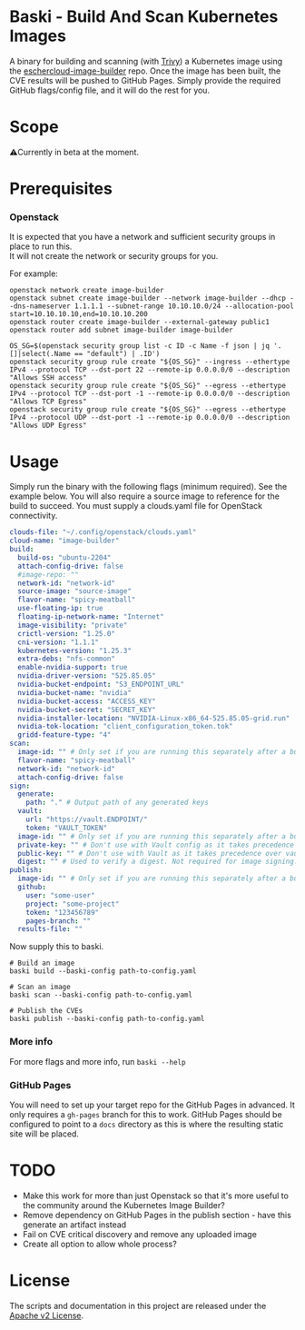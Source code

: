 # Baski - Build And Scan Kubernetes Images

A binary for building and scanning (with [Trivy](https://github.com/aquasecurity/trivy)) a Kubernetes image using
the [eschercloud-image-builder](https://github.com/eschercloudai/image-builder) repo.
Once the image has been built, the CVE results will be pushed to GitHub Pages. Simply provide the required GitHub
flags/config file, and it will do the rest for you.

# Scope

⚠️Currently in beta at the moment.

# Prerequisites

### Openstack

It is expected that you have a network and sufficient security groups in place to run this.<br>
It will not create the network or security groups for you.

For example:

```
openstack network create image-builder
openstack subnet create image-builder --network image-builder --dhcp --dns-nameserver 1.1.1.1 --subnet-range 10.10.10.0/24 --allocation-pool start=10.10.10.10,end=10.10.10.200
openstack router create image-builder --external-gateway public1
openstack router add subnet image-builder image-builder

OS_SG=$(openstack security group list -c ID -c Name -f json | jq '.[]|select(.Name == "default") | .ID')
openstack security group rule create "${OS_SG}" --ingress --ethertype IPv4 --protocol TCP --dst-port 22 --remote-ip 0.0.0.0/0 --description "Allows SSH access"
openstack security group rule create "${OS_SG}" --egress --ethertype IPv4 --protocol TCP --dst-port -1 --remote-ip 0.0.0.0/0 --description "Allows TCP Egress"
openstack security group rule create "${OS_SG}" --egress --ethertype IPv4 --protocol UDP --dst-port -1 --remote-ip 0.0.0.0/0 --description "Allows UDP Egress"
```

# Usage
Simply run the binary with the following flags (minimum required). See the example below.
You will also require a source image to reference for the build to succeed.
You must supply a clouds.yaml file for OpenStack connectivity.

```yaml
clouds-file: "~/.config/openstack/clouds.yaml"
cloud-name: "image-builder"
build:
  build-os: "ubuntu-2204"
  attach-config-drive: false
  #image-repo: ""
  network-id: "network-id"
  source-image: "source-image"
  flavor-name: "spicy-meatball"
  use-floating-ip: true
  floating-ip-network-name: "Internet"
  image-visibility: "private"
  crictl-version: "1.25.0"
  cni-version: "1.1.1"
  kubernetes-version: "1.25.3"
  extra-debs: "nfs-common"
  enable-nvidia-support: true
  nvidia-driver-version: "525.85.05"
  nvidia-bucket-endpoint: "S3_ENDPOINT_URL"
  nvidia-bucket-name: "nvidia"
  nvidia-bucket-access: "ACCESS_KEY"
  nvidia-bucket-secret: "SECRET_KEY"
  nvidia-installer-location: "NVIDIA-Linux-x86_64-525.85.05-grid.run"
  nvidia-tok-location: "client_configuration_token.tok"
  gridd-feature-type: "4"
scan:
  image-id: "" # Only set if you are running this separately after a build has been performed
  flavor-name: "spicy-meatball"
  network-id: "network-id"
  attach-config-drive: false
sign:
  generate:
    path: "." # Output path of any generated keys 
  vault:
    url: "https://vault.ENDPOINT/"
    token: "VAULT_TOKEN"
  image-id: "" # Only set if you are running this separately after a build has been performed
  private-key: "" # Don't use with Vault config as it takes precedence over vault.
  public-key: "" # Don't use with Vault as it takes precedence over vault.
  digest: "" # Used to verify a digest. Not required for image signing.
publish:
  image-id: "" # Only set if you are running this separately after a build has been performed
  github:
    user: "some-user"
    project: "some-project"
    token: "123456789"
    pages-branch: ""
  results-file: ""

```

Now supply this to baski.
```shell
# Build an image
baski build --baski-config path-to-config.yaml

# Scan an image
baski scan --baski-config path-to-config.yaml

# Publish the CVEs
baski publish --baski-config path-to-config.yaml
```

### More info

For more flags and more info, run `baski --help`

### GitHub Pages

You will need to set up your target repo for the GitHub Pages in advanced.
It only requires a `gh-pages` branch for this to work.
GitHub Pages should be configured to point to a `docs` directory as this is where the resulting static site will be
placed.

# TODO
* Make this work for more than just Openstack so that it's more useful to the community around the Kubernetes Image Builder?
* Remove dependency on GitHub Pages in the publish section - have this generate an artifact instead
* Fail on CVE critical discovery and remove any uploaded image
* Create all option to allow whole process?

# License

The scripts and documentation in this project are released under the [Apache v2 License](LICENSE).

